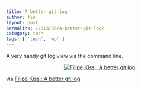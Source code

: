 ```yaml
---
title: A better git log
author: fin
layout: post
permalink: /2013/06/a-better-git-log/
category: tech
tags: [ 'tech', 'wp' ]
---
```

A very handy git log view via the command line.

<p style="text-align: center;">
  <a href="https://coderwall.com/p/euwpig"><img src='http://finbarr.dev/wp-content/uploads/2013/06/1._git_lg__git_.jpg' alt='Filipe Kiss : A better git log' /></a>
</p>

via [Filipe Kiss : A better git log][1].

 [1]: https://coderwall.com/p/euwpig
